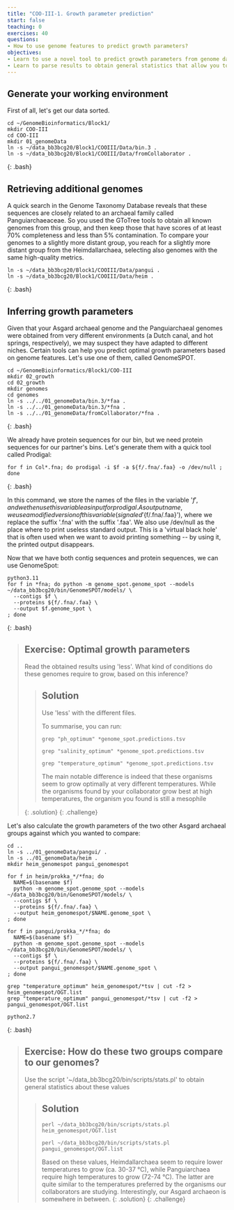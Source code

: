 ```yaml
---
title: "COO-III-1. Growth parameter prediction"
start: false
teaching: 0
exercises: 40
questions:
- How to use genome features to predict growth parameters?
objectives:
- Learn to use a novel tool to predict growth parameters from genome data
- Learn to parse results to obtain general statistics that allow you to make inferences
---
```


## Generate your working environment

First of all, let's get our data sorted.

~~~
cd ~/GenomeBioinformatics/Block1/
mkdir COO-III
cd COO-III
mkdir 01_genomeData
ln -s ~/data_bb3bcg20/Block1/COOIII/Data/bin.3 .
ln -s ~/data_bb3bcg20/Block1/COOIII/Data/fromCollaborator .
~~~
{: .bash}


## Retrieving additional genomes

A quick search in the Genome Taxonomy Database reveals that these sequences are closely related to an archaeal family
called Panguiarchaeaceae. So you used the GToTree tools to obtain all known genomes from this group, and then keep those that
have scores of at least 70% completeness and less than 5% contamination. To compare your genomes to a slightly more distant
group, you reach for a slightly more distant group from the Heimdallarchaea, selecting also genomes with the same high-quality
metrics. 

~~~
ln -s ~/data_bb3bcg20/Block1/COOIII/Data/pangui .
ln -s ~/data_bb3bcg20/Block1/COOIII/Data/heim .
~~~
{: .bash}



## Inferring growth parameters

Given that your Asgard archaeal genome and the Panguiarchaeal genomes were obtained from very different environments (a Dutch canal, 
and hot springs, respectively), we may suspect they have adapted to different niches. Certain tools can help you predict optimal
growth parameters based on genome features. Let's use one of them, called GenomeSPOT.

~~~
cd ~/GenomeBioinformatics/Block1/COO-III
mkdir 02_growth
cd 02_growth
mkdir genomes
cd genomes
ln -s ../../01_genomeData/bin.3/*faa .
ln -s ../../01_genomeData/bin.3/*fna .
ln -s ../../01_genomeData/fromCollaborator/*fna .
~~~
{: .bash}

We already have protein sequences for our bin, but we need protein sequences for our partner's bins. Let's generate them
with a quick tool called Prodigal:
~~~
for f in Col*.fna; do prodigal -i $f -a ${f/.fna/.faa} -o /dev/null ; done
~~~
{: .bash}

In this command, we store the names of the files in the variable '$f', and we then use this variable as input for prodigal. 
As output name, we use a modified version of this variable (signaled '${f/.fna/.faa}'), where we replace the suffix '.fna'
with the suffix '.faa'. We also use /dev/null as the place where to print useless standard output. This is a 'virtual black hole'
that is often used when we want to avoid printing something -- by using it, the printed output disappears.

Now that we have both contig sequences and protein sequences, we can use GenomeSpot:
~~~
python3.11
for f in *fna; do python -m genome_spot.genome_spot --models ~/data_bb3bcg20/bin/GenomeSPOT/models/ \
  --contigs $f \
  --proteins ${f/.fna/.faa} \
  --output $f.genome_spot \
; done
~~~
{: .bash}

> ## Exercise: Optimal growth parameters
>
> Read the obtained results using 'less'. What kind of conditions do these genomes require to grow, based on this inference?
> 
>> ## Solution
>>
>> Use 'less' with the different files.
>>
>> To summarise, you can run:
>>
>> `grep "ph_optimum" *genome_spot.predictions.tsv`
>>
>> `grep "salinity_optimum" *genome_spot.predictions.tsv`
>>
>> `grep "temperature_optimum" *genome_spot.predictions.tsv`
>>
>> The main notable difference is indeed that these organisms seem to grow optimally at very different temperatures. While
>> the organisms found by your collaborator grow best at high temperatures, the organism you found is still a mesophile  
>> 
> {: .solution}
{: .challenge}

Let's also calculate the growth parameters of the two other Asgard archaeal groups against which you wanted to compare:
~~~
cd ..
ln -s ../01_genomeData/pangui/ .
ln -s ../01_genomeData/heim .
mkdir heim_genomespot pangui_genomespot

for f in heim/prokka_*/*fna; do
  NAME=$(basename $f)
  python -m genome_spot.genome_spot --models ~/data_bb3bcg20/bin/GenomeSPOT/models/ \
  --contigs $f \
  --proteins ${f/.fna/.faa} \
  --output heim_genomespot/$NAME.genome_spot \
; done

for f in pangui/prokka_*/*fna; do
  NAME=$(basename $f)
  python -m genome_spot.genome_spot --models ~/data_bb3bcg20/bin/GenomeSPOT/models/ \
  --contigs $f \
  --proteins ${f/.fna/.faa} \
  --output pangui_genomespot/$NAME.genome_spot \
; done

grep "temperature_optimum" heim_genomespot/*tsv | cut -f2 > heim_genomespot/OGT.list
grep "temperature_optimum" pangui_genomespot/*tsv | cut -f2 > pangui_genomespot/OGT.list

python2.7
~~~
{: .bash}

> ## Exercise: How do these two groups compare to our genomes?
>
> Use the script '~/data_bb3bcg20/bin/scripts/stats.pl' to obtain general statistics about these values
> 
>> ## Solution
>>
>> `perl ~/data_bb3bcg20/bin/scripts/stats.pl heim_genomespot/OGT.list`
>>
>> `perl ~/data_bb3bcg20/bin/scripts/stats.pl pangui_genomespot/OGT.list`
>>
>> Based on these values, Heimdallarchaea seem to require lower temperatures to grow (ca. 30-37 °C), while Panguiarchaea
>> require high temperatures to grow (72-74 °C). The latter are quite similar to the temperatures preferred by the organisms
>> our collaborators are studying. Interestingly, our Asgard archaeon is somewhere in between.
> {: .solution}
{: .challenge}


